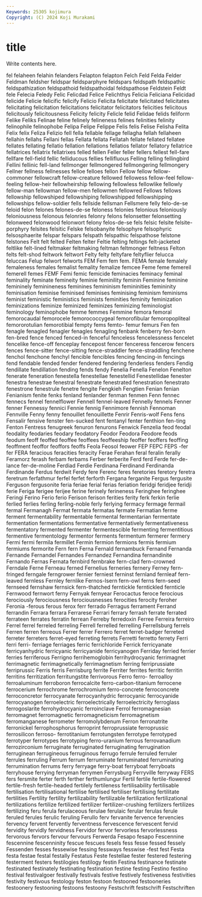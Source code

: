 ```yaml
---
Keywords: 25305 kojimura
Copyright: (C) 2024 Koji Murakami
---
```


# title

Write contents here.



fel felaheen felahin felanders Felapton
felapton Felch Feld Felda Felder Feldman feldsher feldspar feldsparphyre feldspars
feldspath feldspathic feldspathization feldspathoid feldspathoidal feldspathose Feldstein Feldt fele Felecia
Feledy Felic Felicdad Felice Felichthys Felicia Feliciana Felicidad felicide Felicie
felicific felicify Felicio Felicita felicitate felicitated felicitates felicitating felicitation felicitations
felicitator felicitators felicities felicitous felicitously felicitousness Felicity felicity Felicle felid
Felidae felids feliform Felike Feliks Felinae feline felinely felineness felines
felinities felinity felinophile felinophobe Felipa Felipe Felippe Felis felis Felise
Felisha Felita Felix felix Feliza Felizio fell fella fellable fellage
fellagha fellah fellaheen fellahin fellahs Fellani fellas Fellata fellata Fellatah
fellate fellated fellatee fellates fellating fellatio fellation fellations fellatios fellator
fellatory fellatrice fellatrices fellatrix fellatrixes felled fellen Feller feller fellers
fellest fell-fare fellfare fell-field fellic felliducous fellies fellifluous Felling felling
fellingbird Fellini fellinic fell-land fellmonger fellmongered fellmongering fellmongery Fellner fellness
fellnesses felloe felloes fellon Fellow fellow fellow-commoner fellowcraft fellow-creature fellowed
fellowess fellow-feel fellow-feeling fellow-heir fellowheirship fellowing fellowless fellowlike fellowly fellow-man
fellowman fellow-men fellowmen fellowred Fellows fellows fellowship fellowshiped fellowshiping fellowshipped
fellowshipping fellowships fellow-soldier fells fellside fellsman Fellsmere felly felo-de-se feloid
felon felones felones-de-se feloness felonies felonious feloniously feloniousness felonous felonries
felonry felons felonsetter felonsetting felonweed felonwood felonwort felony felos-de-se fels
felsic felsite felsite-porphyry felsites felsitic Felske felsobanyite felsophyre felsophyric felsosphaerite
felspar felspars felspath felspathic felspathose felstone felstones Felt felt felted
Felten felter Feltie felting feltings felt-jacketed feltlike felt-lined feltmaker feltmaking
feltman feltmonger feltness Felton felts felt-shod feltwork feltwort Felty felty
feltyfare feltyflier felucca feluccas Felup felwort felworts FEM Fem fem
fem. FEMA female femalely femaleness females femalist femality femalize femcee
Feme feme femereil femerell femes FEMF Femi femic femicide feminacies
feminacy feminal feminality feminate femineity feminie feminility feminin Feminine feminine
femininely feminineness feminines femininism femininities femininity feminisation feminise feminised feminises
feminising feminism feminisms feminist feministic feministics feminists feminities feminity feminization
feminizations feminize feminized feminizes feminizing feminologist feminology feminophobe femme femmes
Femmine femora femoral femorocaudal femorocele femorococcygeal femorofibular femoropopliteal femororotulian femorotibial
fempty fems femto- femur femurs Fen fen fenagle fenagled fenagler
fenagles fenagling fenbank fenberry fen-born fen-bred fence fenced fenced-in fenceful
fenceless fencelessness fencelet fencelike fence-off fenceplay fencepost fencer fenceress fencerow
fencers fences fence-sitter fence-sitting fence-straddler fence-straddling fenchene fenchol fenchone fenchyl
fencible fencibles fencing fencing-in fencings fend fendable fended fender fendered
fendering fenderless fenders Fendig fendillate fendillation fending fends fendy Fenelia
Fenella Fenelon Fenelton fenerate feneration fenestella fenestellae fenestellid Fenestellidae fenester
fenestra fenestrae fenestral fenestrate fenestrated fenestration fenestrato fenestrone fenestrule fenetre
fengite Fengkieh Fengtien Fenian fenian Fenianism fenite fenks fenland fenlander
fenman fenmen Fenn fennec fennecs fennel fennelflower Fennell fennel-leaved Fennelly
fennels Fenner fenner Fennessy fennici Fennie fennig Fennimore fennish Fennoman
Fennville Fenny fenny fenouillet fenouillette Fenrir Fenris-wolf Fens fens Fensalir
fensive fenster fen-sucked fent fentanyl fenter fenthion fen-ting Fenton Fentress
fenugreek fenuron fenurons Fenwick Fenzelia feod feodal feodality feodaries feodary
feodatory Feodor Feodora Feodore feods feodum feoff feoffed feoffee feoffees
feoffeeship feoffer feoffers feoffing feoffment feoffor feoffors feoffs Feola Feosol
feower FEP FEPC FEPS -fer fer FERA feracious feracities feracity
Ferae Ferahan feral feralin ferally Feramorz ferash ferbam ferbams Ferber
ferberite Ferd ferd Ferde fer-de-lance fer-de-moline Ferdiad Ferdie Ferdinana Ferdinand
Ferdinanda Ferdinande Ferdus ferdwit Ferdy fere Ferenc feres feretories feretory
feretra feretrum ferfathmur ferfel ferfet ferforth Fergana ferganite Fergus fergusite
Ferguson fergusonite feria feriae ferial ferias feriation feridgi feridjee feridji
ferie Feriga ferigee ferijee ferine ferinely ferineness Feringhee feringhee Feringi
Ferino Ferio ferio Ferison ferison ferities ferity ferk ferkin ferlie
ferlied ferlies ferling ferling-noble ferly ferlying fermacy fermage fermail fermal
Fermanagh Fermat fermata fermatas fermate Fermatian ferme ferment fermentability fermentable
fermental fermentarian fermentate fermentation fermentations fermentative fermentatively fermentativeness fermentatory fermented
fermenter fermentescible fermenting fermentitious fermentive fermentology fermentor ferments fermentum fermerer
fermery Fermi fermi fermila fermillet Fermin fermion fermions fermis fermium
fermiums fermorite Fern fern Ferna Fernald fernambuck Fernand Fernanda Fernande
Fernandel Fernandes Fernandez Fernandina fernandinite Fernando Fernas Fernata fernbird fernbrake
fern-clad fern-crowned Ferndale Ferne Ferneau ferned Fernelius ferneries fernery Ferney
fern-fringed ferngale ferngrower fernier ferniest ferninst fernland fernleaf fern-leaved fernless
Fernley fernlike Fernos-Isern fern-owl ferns fern-seed fernseed fernshaw fernsick fern-thatched
ferntickle ferntickled fernticle Fernwood fernwort ferny Fernyak fernyear Ferocactus feroce
ferocious ferociously ferociousness ferociousnesses ferocities ferocity feroher Feronia -ferous ferous
ferox ferr ferrado Ferragus ferrament Ferrand ferrandin Ferrara ferrara Ferrarese
Ferrari ferrary ferrash ferrate ferrated ferrateen ferrates ferratin ferrean Ferreby
ferredoxin Ferree Ferreira ferreiro Ferrel ferrel ferreled ferreling Ferrell ferrelled
ferrelling Ferrellsburg ferrels Ferren ferren ferreous Ferrer ferrer Ferrero ferret
ferret-badger ferreted ferreter ferreters ferret-eyed ferreting ferrets Ferretti ferretto ferrety
Ferri ferri ferri- ferriage ferriages ferric ferrichloride Ferrick ferricyanate ferricyanhydric
ferricyanic ferricyanide ferricyanogen Ferriday ferried ferrier ferries ferriferous Ferrigno ferrihemoglobin
ferrihydrocyanic ferrimagnet ferrimagnetic ferrimagnetically ferrimagnetism ferring ferriprussiate ferriprussic Ferris ferris
Ferrisburg ferrite Ferriter ferrites ferritic ferritin ferritins ferritization ferritungstite ferrivorous
Ferro ferro- ferroalloy ferroaluminum ferroboron ferrocalcite ferro-carbon-titanium ferrocene ferrocerium ferrochrome
ferrochromium ferro-concrete ferroconcrete ferroconcretor ferrocyanate ferrocyanhydric ferrocyanic ferrocyanide ferrocyanogen ferroelectric
ferroelectrically ferroelectricity ferroglass ferrogoslarite ferrohydrocyanic ferroinclave Ferrol ferromagnesian ferromagnet ferromagnetic
ferromagneticism ferromagnetism ferromanganese ferrometer ferromolybdenum Ferron ferronatrite ferronickel ferrophosphorus ferroprint
ferroprussiate ferroprussic ferrosilicon ferroso- ferrotitanium ferrotungsten ferrotype ferrotyped ferrotyper ferrotypes
ferrotyping ferro-uranium ferrous ferrovanadium ferrozirconium ferruginate ferruginated ferruginating ferrugination ferruginean
ferrugineous ferruginous ferrugo ferrule ferruled ferruler ferrules ferruling Ferrum ferrum
ferruminate ferruminated ferruminating ferrumination ferrums ferry ferryage ferry-boat ferryboat ferryboats
ferryhouse ferrying ferryman ferrymen Ferrysburg Ferryville ferryway FERS fers fersmite
ferter ferth ferther ferthumlungur Fertil fertile fertile-flowered fertile-fresh fertile-headed fertilely
fertileness fertilisability fertilisable fertilisation fertilisational fertilise fertilised fertiliser fertilising fertilitate
fertilities Fertility fertility fertilizability fertilizable fertilization fertilizational fertilizations fertilize fertilized
fertilizer fertilizer-crushing fertilizers fertilizes fertilizing feru ferula ferulaceous ferulae ferulaic
ferular ferulas ferule feruled ferules ferulic feruling Ferullo ferv fervanite
fervence fervencies fervency fervent fervently ferventness fervescence fervescent fervid fervidity
fervidly fervidness Fervidor fervor fervorless fervorlessness fervorous fervors fervour fervours
Ferwerda Fesapo fesapo Fescennine fescennine fescenninity fescue fescues fesels fess
fesse fessed fessely Fessenden fesses fessewise fessing fessways fesswise -fest
fest Festa festa festae festal festally Festatus Feste festellae fester
festered festering festerment festers festilogies festilogy festin Festina festinance festinate
festinated festinately festinating festination festine festing Festino festino festival festivalgoer
festivally festivals festive festively festiveness festivities festivity festivous festology feston
festoon festooned festooneries festoonery festooning festoons festoony Festschrift festschrift Festschriften
